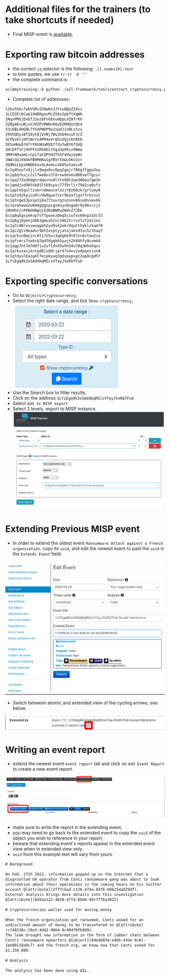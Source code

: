 # Additional files for the trainers (to take shortcuts if needed)

- Final MISP event is [available](./files).

# Exporting raw bitcoin addresses 
- the correct `jq` selector is the following: `.[].nodes[0].text`
- to trim quotes, we use `tr`: `tr -d '"'`
- the complete command is:
```bash 
ail@mytraining:~$ python ./ail-framework/tools/extract_cryptocurrency.py -t bitcoin  | jq .[].nodes[0].text | tr -d '"'
```
- Complete list of addresses:
```
12bsh5bc7wkVSRv25Qw6x3JYzuQDpZZ4zi
1LCEGFc6Cwe194B6gavMcZ56o2pbftXqWk
1NqxPMSjDxEfJ2ozbFnGEoumDpL4Z8frKh
32Bg4EsuNjxVJ9ZP2RWHv66ybZRHQotQS4
33i6BL4HGNL7YSdPWDP9x2swdJinNLs5zu
395hQDyiBT16yt8jVVNj7WuZoQ4ouuFJcZ
3CPbvktjKPiWcYu4PM4oVrQhvSQjCKnR59
3ESoHHu87mTrFNSNUaMVEfT3vYwRYGfSHQ
3HrDFf1Yj95PFeSR58kCthga3p9hcz9Nmw
3M9tAMuamLcCpifaCQPSH3Th5F4VwjmyWz
3NAn1bJ49deFB9MmKw1gfBVr5Vwu5KsVzr
3QdNiLEpxKWQ6SoxULAo4xc48d5otumivR
bc1q4hxu7x9jjlx9wqx8sr6pq2gajr786gffgpw3ey
bc1q8qfesjc2slfwe8xv3l0rxwdexms006swf7gcur
bc1qa273a36dgnrdqevnx0lftn99t2we306eu7gm2k
bc1qmdjxd98fnk83l5k8cpvc77f9rljr7942cq0sfz
bc1qptn5qsllcxmrndmwucelazjt0z68zkrgrlumy0
bc1qtn42kyjuz0lc9w9gue72xr9m2a7jgsf3rk2vul
bc1qtnqw53pxxp3j0a7ttuurqzuzxnn66su8svwv6k
bc1qvahawe2w84mgqgspcgx4uyu0vgw6r9y96srcj2
1NVHhVjcPEWdUNpUjb3RaBWPw2WdvZ7JEk
bc1q0q5gsymkvp7vffpuexz0eq5csufxs60npza3ct5
bc1q6gj8ymnjh863gmuvh2nc3462trrvzlxf2atzxn
bc1q7cd8rxvvwuqgeh2ya9vk2ekr9qutthyklzkamf8
bc1qc2gtz9eadvr9mf2xcptyjatajakx93schz35aq7
bc1qc5sn0myjvc8lj7n5xs3qdq6k9t07xn6vtew2ze
bc1qfrmrz7nx6c62qdf6gqk65yajn2k89hfy9cum44
bc1qqp7nt7m7m9fju2uflds93u9n5du78q3mhx6qss
bc1qrkusavjestgd6lud0rjpr47x4vs2udpqesjsn8
bc1qtdyul6azg4lfecpkyaq3gdvpypxgz2ap8cgd5f
1LYiEgq9k3xSAddbqMZcsVTayJVoKbTFub
```
# Exporting specific conversations 
- Go to `Objects`>`Cryptocurrency`,
- Select the right date range, and tick `Show cryptocurrency`,
![AIL-objects](../pictures/API-objects-crypto.png)
- Use the Search box to filter results,
- Click on the address `1LYiEgq9k3xSAddbqMZcsVTayJVoKbTFub`
- Select `Add to MISP export`
- Select 2 levels, export to MISP instance.
![AIL-objects2](../pictures/API-objects-crypto2.png)

# Extending Previous MISP event
- In order to extend the oldest event `Ransomware Attack against a French organization`, copy its `uuid`, and edit the newest event to past the `uuid` in the `Extends Event` field:

![MISP-extending](../pictures/MISP-extending.png)

- Switch between atomic and extended view of the cycling arrows, see below:

![MISP-extending-atomic](../pictures/MISP-event-extending-atomic.png)

# Writing an event report
- extend the newest event `event report` tab and click on `Add Event Report` to create a new event report.

![MISP-event-report](../pictures/MISP-event-report.png)

- make sure to write the report in the extending event,
- you may need to go back to the extended event to copy the `uuid` of the object you wish to reference in your report,
- beware that extending event's reports appear in the extended event view when in extended view only.
- `uuid` from this example text will vary from yours.

```
# Background

On Feb. 27th 2022, information popped up on the Internet that a disgruntled UA operator from Conti ransomware gang was about to leak information about their operations in the coming hours on his twitter account @[attribute](2fffcbad-c126-474a-8df6-606254a829df).
External analysis brings more details into this investigation @[attribute](845ae122-4628-47fd-8bb6-94c7f7ba3922)

# Cryptocurrencies wallet used for moving money

When the french orgenization got ransomed, Conti asked for an undisclosed amount of money to be transefered on @[attribute](cf48238c-28e3-44d2-90b4-9c404f0fb889).
The leak brought new information in the form of jabber chats between Contri ransomware opeartors @[object](84ed683d-e46b-43de-9c81-1ee80118e0c7) and the french org, we know now that Conti asked for $1,150,000.

# Analysis

The analysis has been done using AIL.
```